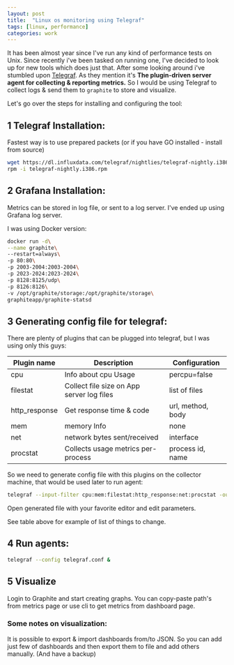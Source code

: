 ```yaml
---
layout: post
title:  "Linux os monitoring using Telegraf"
tags: [linux, performance]
categories: work
---
```


It has been almost year since I've run any kind of performance tests on Unix. Since recently i've been tasked on running one, I've decided to look up for new tools which does just that.
After some looking around i've stumbled upon [Telegraf][telegraf-link]. As they mention it's __The plugin-driven server agent for collecting & reporting metrics.__
So I would be using Telegraf to collect logs & send them to `graphite` to store and visualize. 


Let's go over the steps for installing and configuring the tool:

## 1 Telegraf Installation:
Fastest way is to use prepared packets (or if you have GO installed - install from source)
```bash
wget https://dl.influxdata.com/telegraf/nightlies/telegraf-nightly.i386.rpm &&\
rpm -i telegraf-nightly.i386.rpm
```
 
## 2 Grafana Installation:
Metrics can be stored in log file, or sent to a log server. I've ended up using Grafana log server.

I was using Docker version:

```bash
docker run -d\
--name graphite\
--restart=always\
-p 80:80\
-p 2003-2004:2003-2004\
-p 2023-2024:2023-2024\
-p 8128:8125/udp\
-p 8126:8126\
-v /opt/graphite/storage:/opt/graphite/storage\
graphiteapp/graphite-statsd
```

## 3 Generating config file for telegraf:
There are plenty of plugins that can be plugged into telegraf, but I was using only this guys:

| Plugin name   | Description                               | Configuration     |
| ------------- | ----------------------------------------- | ----------------- |
| cpu           | Info about cpu Usage                      | percpu=false      |
| filestat      | Collect file size on App server log files | list of files     |
| http_response | Get response time & code                  | url, method, body |
| mem           | memory Info                               | none              |
| net           | network bytes sent/received               | interface         |
| procstat      | Collects usage metrics per-process        | process id, name  |



So we need to generate config file with this plugins on the collector machine, that would be used later to run agent:

```bash
telegraf --input-filter cpu:mem:filestat:http_response:net:procstat -outputfilter graphite config > telegraf.conf
```

Open generated file with your favorite editor and edit parameters.

See table above for example of list of things to change. 

## 4 Run agents: 
```bash
telegraf --config telegraf.conf &
```

## 5 Visualize
Login to Graphite and start creating graphs. You can copy-paste path's from metrics page or use cli to get metrics from dashboard page.

### Some notes on visualization:
It is possible to export & import dashboards from/to JSON. So you can add just few of dashboards and then export them to file and add others manually. (And have a backup)









[telegraf-link]: https://github.com/influxdata/telegraf